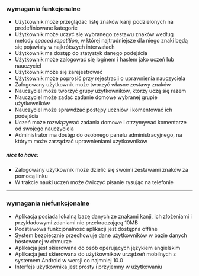 ### wymagania funkcjonalne
- Użytkownik może przeglądać listę znaków kanji podzielonych na predefiniowane kategorie 
- Użytkownik może uczyć się wybranego zestawu znaków według metody *spaced repetition*, w której najtrudniejsze dla niego znaki będą się pojawiały w najkrótszych interwałach
- Użytkownik ma dostęp do statystyk danego podejścia
- Użytkownik może zalogować się loginem i hasłem jako uczeń lub nauczyciel
- Użytkownik może się zarejestrować
- Użytkownik może poprosić przy rejestracji o uprawnienia nauczyciela
- Zalogowany użytkownik może tworzyć własne zestawy znaków
- Nauczyciel może tworzyć grupy użytkowników, którzy uczą się razem
- Nauczyciel może zadać zadanie domowe wybranej grupie użytkowników
- Nauczyciel może sprawdzać postępy uczniów i komentować ich podejścia
- Uczeń może rozwiązywać zadania domowe i otrzymywać komentarze od swojego nauczyciela
- Administrator ma dostęp do osobnego panelu administracyjnego, na którym może zarządzać uprawnieniami użytkowników
##### nice to have:
- Zalogowany użytkownik może dzielić się swoimi zestawami znaków za pomocą linku
- W trakcie nauki uczeń może ćwiczyć pisanie rysując na telefonie
---
### wymagania niefunkcjonalne
- Aplikacja posiada lokalną bazę danych ze znakami kanji, ich złożeniami i przykładowymi zdaniami nie przekraczającą 10MB
- Podstawowa funkcjonalność aplikacji jest dostępna offline
- System bezpiecznie przechowuje dane użytkowników w bazie danych hostowanej w chmurze
- Aplikacja jest skierowana do osób operujących językiem angielskim
- Aplikacja jest skierowana do użytkowników urządzeń mobilnych z systemem Android w wersji co najmniej 10.0
- Interfejs użytkownika jest prosty i przyjemny w użytkowaniu
